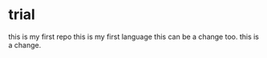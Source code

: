 # trial
this is my first repo
this is my first language
this can be a change too.
this is a change.
